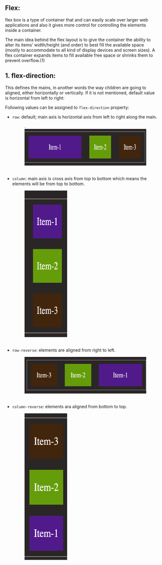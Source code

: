 ## Flex:

flex box is a type of container that and can easily scale over larger web applications and also it gives more control for controlling the elements inside a container.

The main idea behind the flex layout is to give the container the ability to alter its items’ width/height (and order) to best fill the available space (mostly to accommodate to all kind of display devices and screen sizes). A flex container expands items to fill available free space or shrinks them to prevent overflow.(1)

## 1. flex-direction:

This defines the mains, in another words the way children are going to aligned, either horizontally or vertically.
If it is not mentioned, default value is horizontal from left to right:

Following values can be assigned to `flex-direction` property:

- `row`: default; main axis is horizontal axis from left to right along the main.
  <figure>.
  <img src="../assets/direction/container.png" alt="description of row direction" height="120" width="480" />
  </figure></br>
- `column`: main axis is cross axis from top to bottom which means the elements will be from top to bottom.
  <figure>
  <img src="../assets/direction/col.png" alt="description of block level elements" height="480" width="140" />
  </figure></br>
- `row-reverse`: elements are aligned from right to left.
  <figure>
  <img src="../assets/direction/row-rev.png" alt="flex direction row reverse" height="120" width="480" />
  </figure></br>
- `column-reverse`: elements ara aligned from bottom to top.
  <figure>
  <img src="../assets/direction/col-rev.png" alt="flex direction reverse column" height="480" width="140" />
  </figure></br>
